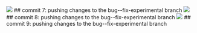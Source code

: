 <img src="https://i.ibb.co/THQzXv9/aldfk.png">
## commit 7: pushing changes to the bug--fix-experimental branch

<img src="https://static1.srcdn.com/wordpress/wp-content/uploads/2022/10/Ralph-Fiennes-in-The-Menu-poster.jpg">
## commit 8: pushing changes to the bug--fix-experimental branch

<img src="https://i.ibb.co/gW40gPp/IMG-3439.jpg">
## commit 9: pushing changes to the bug--fix-experimental branch
